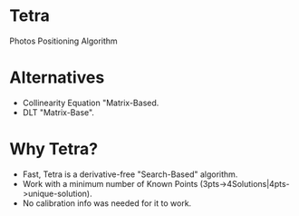 # Tetra
Photos Positioning Algorithm

# Alternatives
- Collinearity Equation "Matrix-Based. 
- DLT "Matrix-Base".

# Why Tetra?
- Fast, Tetra is a derivative-free "Search-Based" algorithm. 
- Work with a minimum number of Known Points (3pts->4Solutions|4pts->unique-solution).
- No calibration info was needed for it to work.
